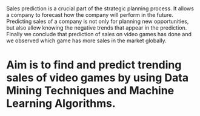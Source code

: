 #
Sales prediction is a crucial part of the strategic planning process. It allows a company to forecast how the company will perform in the future. Predicting sales of a company is not only for planning new opportunities, but also allow knowing the negative trends that appear in the prediction.
Finally we conclude that prediction of sales on video games has done and we observed which game has more sales in the market globally.

<h1>Aim is to find and predict trending sales of video games by using Data Mining Techniques and Machine Learning Algorithms.</h1>
